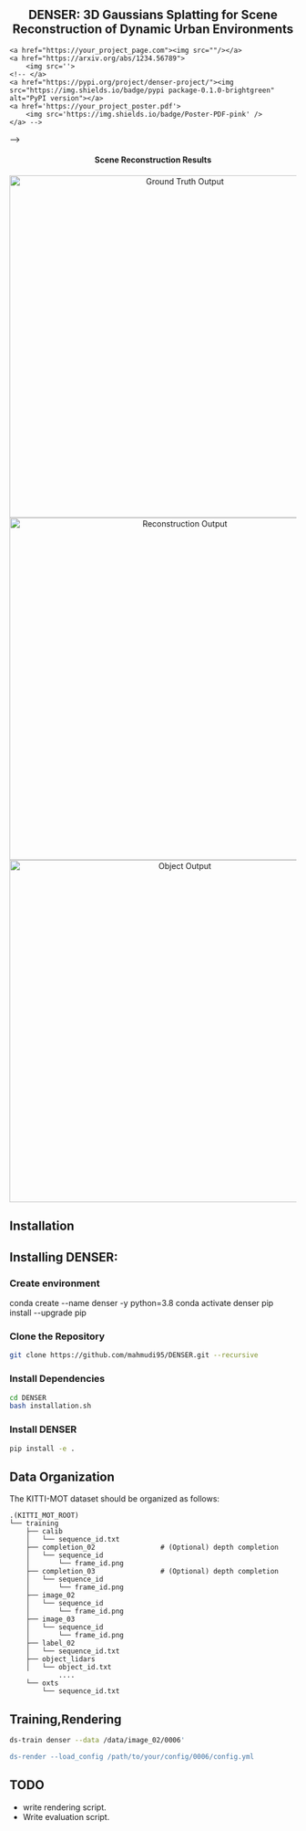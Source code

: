 <div align="center"><h2>DENSER: 3D Gaussians Splatting for Scene Reconstruction of Dynamic Urban Environments</h2></div>

<!-- <p align="center">
    <!-- Add links or badges here -->
    <a href="https://your_project_page.com"><img src=""/></a>
    <a href="https://arxiv.org/abs/1234.56789">
        <img src=''>
    <!-- </a>
    <a href="https://pypi.org/project/denser-project/"><img src="https://img.shields.io/badge/pypi package-0.1.0-brightgreen" alt="PyPI version"></a>
    <a href='https://your_project_poster.pdf'>
        <img src='https://img.shields.io/badge/Poster-PDF-pink' />
    </a> -->
</p> -->

<div align="center"><h4>Scene Reconstruction Results</h4></div>

<div align="center">
  <img alt="Ground Truth Output" src="./assets/scene_0006_gt_output.gif" width="600px">
</div>

<div align="center">
  <img alt="Reconstruction Output" src="./assets/scene_0006_recoon_output.gif" width="600px">
</div>

<div align="center">
  <img alt="Object Output" src="./assets/scene_0006_obj_output.gif" width="600px">
</div>


## Installation

## Installing DENSER:

### Create environment

conda create --name denser -y python=3.8
conda activate denser
pip install --upgrade pip

### Clone the Repository
```bash
git clone https://github.com/mahmudi95/DENSER.git --recursive
```
### Install Dependencies
```bash
cd DENSER
bash installation.sh
```
### Install DENSER 
```bash
pip install -e .
```
## Data Organization

The KITTI-MOT dataset should be organized as follows:

```
.(KITTI_MOT_ROOT)
└── training
    ├── calib
    │   └── sequence_id.txt
    ├── completion_02                # (Optional) depth completion
    │   └── sequence_id
    │       └── frame_id.png
    ├── completion_03                # (Optional) depth completion
    │   └── sequence_id
    │       └── frame_id.png
    ├── image_02
    │   └── sequence_id
    │       └── frame_id.png
    ├── image_03
    │   └── sequence_id
    │       └── frame_id.png
    ├── label_02
    │   └── sequence_id.txt
    ├── object_lidars
    │   └── object_id.txt
            ....
    └── oxts
        └── sequence_id.txt
```


## Training,Rendering

```bash
ds-train denser --data /data/image_02/0006'

ds-render --load_config /path/to/your/config/0006/config.yml
```

## TODO

- write rendering script.
- Write evaluation script.
